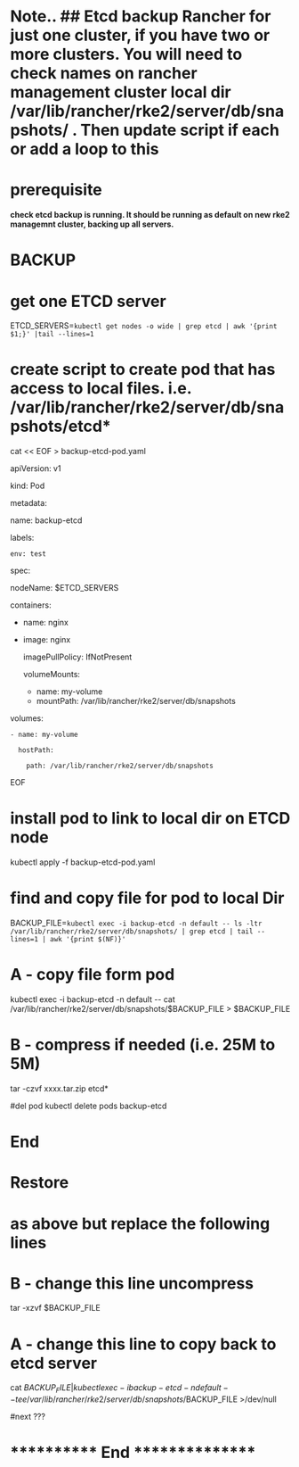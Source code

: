 # Note..  ## Etcd backup Rancher for just one cluster, if you have two or more clusters. You will need to check names on rancher management cluster local dir /var/lib/rancher/rke2/server/db/snapshots/ . Then update script if each or add a loop to this


# prerequisite 
 
**check etcd backup is running. It should be running as default on new rke2 managemnt cluster, backing up all servers.**
 
# BACKUP 
 
# get one ETCD server
ETCD_SERVERS=`kubectl get nodes -o wide | grep etcd | awk '{print $1;}' |tail --lines=1` 
 
# create script to create pod that has access to local files. i.e. /var/lib/rancher/rke2/server/db/snapshots/etcd*

cat << EOF > backup-etcd-pod.yaml

apiVersion: v1

kind: Pod

metadata:

  name: backup-etcd
  
  labels:
  
    env: test
    
spec:

  nodeName: $ETCD_SERVERS
  
  containers:
  
  - name: nginx
  - 
    image: nginx
    
    imagePullPolicy: IfNotPresent
    
    volumeMounts:
    
      - name: my-volume
      - 
        mountPath: /var/lib/rancher/rke2/server/db/snapshots
        
  volumes:
  
    - name: my-volume
    
      hostPath:
      
        path: /var/lib/rancher/rke2/server/db/snapshots
        
EOF
 
# install pod to link to local dir on ETCD node

kubectl apply -f backup-etcd-pod.yaml
 
# find and copy file for pod to local Dir

BACKUP_FILE=`kubectl exec -i backup-etcd -n default -- ls -ltr /var/lib/rancher/rke2/server/db/snapshots/ | grep etcd | tail --lines=1 | awk '{print $(NF)}'`

# A - copy file form pod

kubectl exec -i backup-etcd -n default -- cat /var/lib/rancher/rke2/server/db/snapshots/$BACKUP_FILE >  $BACKUP_FILE
 
# B - compress if needed (i.e. 25M to 5M)

tar -czvf xxxx.tar.zip etcd*
 
#del pod
kubectl delete pods backup-etcd
 
 
#   End   

# 
 

#    Restore                                  

#    as above but replace the following lines 
 
# B - change this line uncompress

tar -xzvf  $BACKUP_FILE

# A - change  this line to copy back to etcd server

cat $BACKUP_FILE | kubectl exec -i  backup-etcd -n default -- tee /var/lib/rancher/rke2/server/db/snapshots/$BACKUP_FILE >/dev/null

#next ???
 
# **********  End     **************
